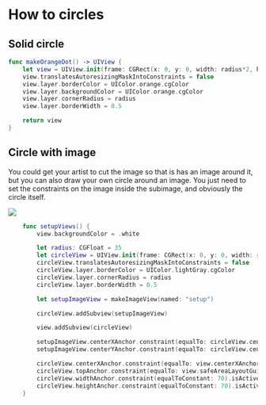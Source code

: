 # How to circles

## Solid circle

```swift
func makeOrangeDot() -> UIView {
    let view = UIView.init(frame: CGRect(x: 0, y: 0, width: radius*2, height: radius*2))
    view.translatesAutoresizingMaskIntoConstraints = false
    view.layer.borderColor = UIColor.orange.cgColor
    view.layer.backgroundColor = UIColor.orange.cgColor
    view.layer.cornerRadius = radius
    view.layer.borderWidth = 0.5

    return view
}
```

## Circle with image

You could get your artist to cut the image so that is has an image around it, but you can also draw your own circle around an image. You just need to set the constraints on the image inside the subimage, and obviously the circle itself.

<img src="https://github.com/jrasmusson/ios-starter-kit/blob/master/howtos/images/circle-around-image.png" />


```swift
    func setupViews() {
        view.backgroundColor = .white

        let radius: CGFloat = 35
        let circleView = UIView.init(frame: CGRect(x: 0, y: 0, width: radius*2, height: radius*2))
        circleView.translatesAutoresizingMaskIntoConstraints = false
        circleView.layer.borderColor = UIColor.lightGray.cgColor
        circleView.layer.cornerRadius = radius
        circleView.layer.borderWidth = 0.5

        let setupImageView = makeImageView(named: "setup")

        circleView.addSubview(setupImageView)

        view.addSubview(circleView)

        setupImageView.centerXAnchor.constraint(equalTo: circleView.centerXAnchor).isActive = true
        setupImageView.centerYAnchor.constraint(equalTo: circleView.centerYAnchor).isActive = true

        circleView.centerXAnchor.constraint(equalTo: view.centerXAnchor).isActive = true
        circleView.topAnchor.constraint(equalTo: view.safeAreaLayoutGuide.topAnchor, constant: 32).isActive = true
        circleView.widthAnchor.constraint(equalToConstant: 70).isActive = true
        circleView.heightAnchor.constraint(equalToConstant: 70).isActive = true
    }

```


